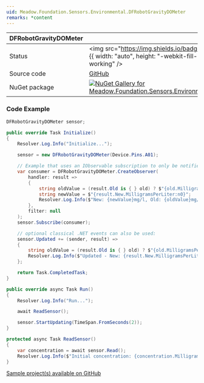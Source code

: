 ```yaml
---
uid: Meadow.Foundation.Sensors.Environmental.DFRobotGravityDOMeter
remarks: *content
---
```


| DFRobotGravityDOMeter | |
|--------|--------|
| Status | <img src="https://img.shields.io/badge/Working-brightgreen" style={{ width: "auto", height: "-webkit-fill-available" }} alt="Status badge: working" /> |
| Source code | [GitHub](https://github.com/WildernessLabs/Meadow.Foundation/tree/main/Source/Meadow.Foundation.Peripherals/Sensors.Environmental.DFRobotGravityDOMeter) |
| NuGet package | <a href="https://www.nuget.org/packages/Meadow.Foundation.Sensors.Environmental.DFRobotGravityDOMeter/" target="_blank"><img src="https://img.shields.io/nuget/v/Meadow.Foundation.Sensors.Environmental.DFRobotGravityDOMeter.svg?label=Meadow.Foundation.Sensors.Environmental.DFRobotGravityDOMeter" alt="NuGet Gallery for Meadow.Foundation.Sensors.Environmental.DFRobotGravityDOMeter" /></a> |
### Code Example

```csharp
DFRobotGravityDOMeter sensor;

public override Task Initialize()
{
    Resolver.Log.Info("Initialize...");

    sensor = new DFRobotGravityDOMeter(Device.Pins.A01);

    // Example that uses an IObservable subscription to only be notified when the saturation changes
    var consumer = DFRobotGravityDOMeter.CreateObserver(
        handler: result =>
        {
            string oldValue = (result.Old is { } old) ? $"{old.MilligramsPerLiter:n0}" : "n/a";
            string newValue = $"{result.New.MilligramsPerLiter:n0}";
            Resolver.Log.Info($"New: {newValue}mg/l, Old: {oldValue}mg/l");
        },
        filter: null
    );
    sensor.Subscribe(consumer);

    // optional classical .NET events can also be used:
    sensor.Updated += (sender, result) =>
    {
        string oldValue = (result.Old is { } old) ? $"{old.MilligramsPerLiter}mg/l" : "n/a";
        Resolver.Log.Info($"Updated - New: {result.New.MilligramsPerLiter:n0}mg/l, Old: {oldValue}");
    };

    return Task.CompletedTask;
}

public override async Task Run()
{
    Resolver.Log.Info("Run...");

    await ReadSensor();

    sensor.StartUpdating(TimeSpan.FromSeconds(2));
}

protected async Task ReadSensor()
{
    var concentration = await sensor.Read();
    Resolver.Log.Info($"Initial concentration: {concentration.MilligramsPerLiter:N0}mg/l");
}

```

[Sample project(s) available on GitHub](https://github.com/WildernessLabs/Meadow.Foundation/tree/main/Source/Meadow.Foundation.Peripherals/Sensors.Environmental.DFRobotGravityDOMeter/Samples/DFRobotGravityDOMeter_Sample)

